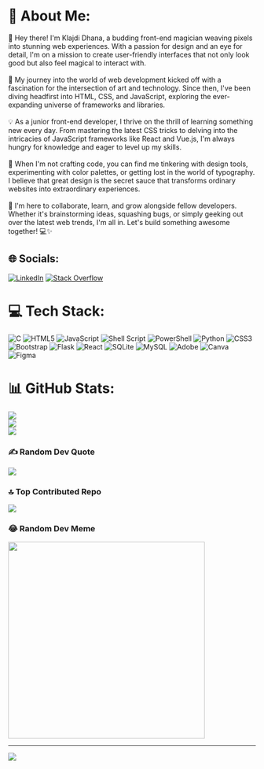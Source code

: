 # 💫 About Me:
👋 Hey there! I'm Klajdi Dhana, a budding front-end magician weaving pixels into stunning web experiences. With a passion for design and an eye for detail, I'm on a mission to create user-friendly interfaces that not only look good but also feel magical to interact with.<br><br>🚀 My journey into the world of web development kicked off with a fascination for the intersection of art and technology. Since then, I've been diving headfirst into HTML, CSS, and JavaScript, exploring the ever-expanding universe of frameworks and libraries.<br><br>💡 As a junior front-end developer, I thrive on the thrill of learning something new every day. From mastering the latest CSS tricks to delving into the intricacies of JavaScript frameworks like React and Vue.js, I'm always hungry for knowledge and eager to level up my skills.<br><br>🎨 When I'm not crafting code, you can find me tinkering with design tools, experimenting with color palettes, or getting lost in the world of typography. I believe that great design is the secret sauce that transforms ordinary websites into extraordinary experiences.<br><br>🌟 I'm here to collaborate, learn, and grow alongside fellow developers. Whether it's brainstorming ideas, squashing bugs, or simply geeking out over the latest web trends, I'm all in. Let's build something awesome together! 💻✨


## 🌐 Socials:
[![LinkedIn](https://img.shields.io/badge/LinkedIn-%230077B5.svg?logo=linkedin&logoColor=white)](https://www.linkedin.com/in/klajdi-dhana-42715b255/) [![Stack Overflow](https://img.shields.io/badge/-Stackoverflow-FE7A16?logo=stack-overflow&logoColor=white)](https://stackoverflow.com/users/23428486) 

# 💻 Tech Stack:
![C](https://img.shields.io/badge/c-%2300599C.svg?style=plastic&logo=c&logoColor=white) ![HTML5](https://img.shields.io/badge/html5-%23E34F26.svg?style=plastic&logo=html5&logoColor=white) ![JavaScript](https://img.shields.io/badge/javascript-%23323330.svg?style=plastic&logo=javascript&logoColor=%23F7DF1E) ![Shell Script](https://img.shields.io/badge/shell_script-%23121011.svg?style=plastic&logo=gnu-bash&logoColor=white) ![PowerShell](https://img.shields.io/badge/PowerShell-%235391FE.svg?style=plastic&logo=powershell&logoColor=white) ![Python](https://img.shields.io/badge/python-3670A0?style=plastic&logo=python&logoColor=ffdd54) ![CSS3](https://img.shields.io/badge/css3-%231572B6.svg?style=plastic&logo=css3&logoColor=white) ![Bootstrap](https://img.shields.io/badge/bootstrap-%238511FA.svg?style=plastic&logo=bootstrap&logoColor=white) ![Flask](https://img.shields.io/badge/flask-%23000.svg?style=plastic&logo=flask&logoColor=white) ![React](https://img.shields.io/badge/react-%2320232a.svg?style=plastic&logo=react&logoColor=%2361DAFB) ![SQLite](https://img.shields.io/badge/sqlite-%2307405e.svg?style=plastic&logo=sqlite&logoColor=white) ![MySQL](https://img.shields.io/badge/mysql-%2300000f.svg?style=plastic&logo=mysql&logoColor=white) ![Adobe](https://img.shields.io/badge/adobe-%23FF0000.svg?style=plastic&logo=adobe&logoColor=white) ![Canva](https://img.shields.io/badge/Canva-%2300C4CC.svg?style=plastic&logo=Canva&logoColor=white) ![Figma](https://img.shields.io/badge/figma-%23F24E1E.svg?style=plastic&logo=figma&logoColor=white)
# 📊 GitHub Stats:
![](https://github-readme-stats.vercel.app/api?username=Klajdi2004&theme=nightowl&hide_border=false&include_all_commits=false&count_private=false)<br/>
![](https://github-readme-streak-stats.herokuapp.com/?user=Klajdi2004&theme=nightowl&hide_border=false)<br/>
![](https://github-readme-stats.vercel.app/api/top-langs/?username=Klajdi2004&theme=nightowl&hide_border=false&include_all_commits=false&count_private=false&layout=compact)

### ✍️ Random Dev Quote
![](https://quotes-github-readme.vercel.app/api?type=vetical&theme=tokyonight)

### 🔝 Top Contributed Repo
![](https://github-contributor-stats.vercel.app/api?username=Klajdi2004&limit=5&theme=onedark&combine_all_yearly_contributions=true)

### 😂 Random Dev Meme
<img src='https://randommeme-five.vercel.app/' style="height: 400px;"/>

---
[![](https://visitcount.itsvg.in/api?id=Klajdi2004&icon=2&color=0)](https://visitcount.itsvg.in)

<!-- Proudly created with GPRM ( https://gprm.itsvg.in ) -->
